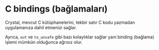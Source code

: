 # C bindings (bağlamaları)

Crystal, mevcut C kütüphanelerini, tekbir satır C kodu yazmadan uygulamanıza dahil etmenizi sağlar.

Ayrıca, `out` ve `to_unsafe` gibi bazı kolaylıklar sağlar yani binding (bağlama) işlemi mümkün olduğunca ağrısız olur.
